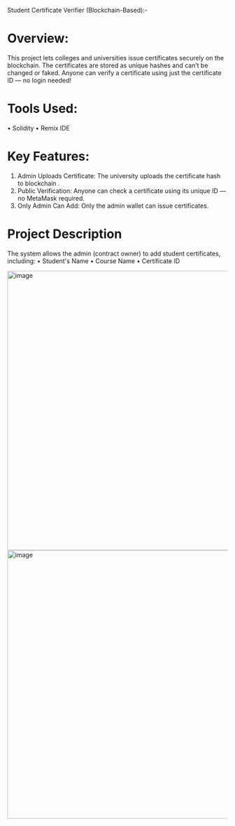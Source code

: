 
Student Certificate Verifier (Blockchain-Based):-

#	Overview:
This project lets colleges and universities issue certificates securely on the blockchain. The certificates are stored as unique hashes and can’t be changed or faked. Anyone can verify a certificate using just the certificate ID — no login needed!

#	Tools Used:
•	Solidity
•	Remix IDE

#	Key Features:
1.	Admin Uploads Certificate: The university uploads the certificate hash to blockchain .
2.	Public Verification: Anyone can check a certificate using its unique ID — no MetaMask required.
3.	Only Admin Can Add: Only the admin wallet can issue certificates.

#	Project Description
The system allows the admin (contract owner) to add student certificates, including:
•	Student's Name
•	Course Name
•	Certificate ID



<img width="1201" height="637" alt="image" src="https://github.com/user-attachments/assets/5965ad22-8773-4faa-b251-d0d5271817c0" />
<img width="1143" height="612" alt="image" src="https://github.com/user-attachments/assets/dc249c91-2e2b-4e9c-829b-02e994c7bf95" />



























	










